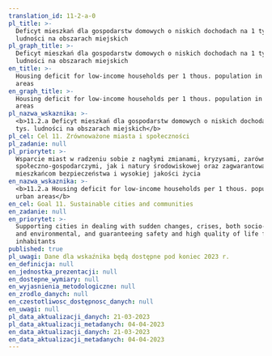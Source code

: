 ```yaml
---
translation_id: 11-2-a-0
pl_title: >-
  Deficyt mieszkań dla gospodarstw domowych o niskich dochodach na 1 tys.
  ludności na obszarach miejskich
pl_graph_title: >-
  Deficyt mieszkań dla gospodarstw domowych o niskich dochodach na 1 tys.
  ludności na obszarach miejskich
en_title: >-
  Housing deficit for low-income households per 1 thous. population in urban
  areas
en_graph_title: >-
  Housing deficit for low-income households per 1 thous. population in urban
  areas
pl_nazwa_wskaznika: >-
  <b>11.2.a Deficyt mieszkań dla gospodarstw domowych o niskich dochodach na 1
  tys. ludności na obszarach miejskich</b>
pl_cel: Cel 11. Zrównoważone miasta i społeczności
pl_zadanie: null
pl_priorytet: >-
  Wsparcie miast w radzeniu sobie z nagłymi zmianami, kryzysami, zarówno
  społeczno-gospodarczymi, jak i natury środowiskowej oraz zagwarantowanie
  mieszkańcom bezpieczeństwa i wysokiej jakości życia
en_nazwa_wskaznika: >-
  <b>11.2.a Housing deficit for low-income households per 1 thous. population in
  urban areas</b>
en_cel: Goal 11. Sustainable cities and communities
en_zadanie: null
en_priorytet: >-
  Supporting cities in dealing with sudden changes, crises, both socio-economic
  and environmental, and guaranteeing safety and high quality of life for
  inhabitants
published: true
pl_uwagi: Dane dla wskaźnika będą dostępne pod koniec 2023 r.
en_definicja: null
en_jednostka_prezentacji: null
en_dostepne_wymiary: null
en_wyjasnienia_metodologiczne: null
en_zrodlo_danych: null
en_czestotliwosc_dostępnosc_danych: null
en_uwagi: null
pl_data_aktualizacji_danych: 21-03-2023
pl_data_aktualizacji_metadanych: 04-04-2023
en_data_aktualizacji_danych: 21-03-2023
en_data_aktualizacji_metadanych: 04-04-2023
---
```

